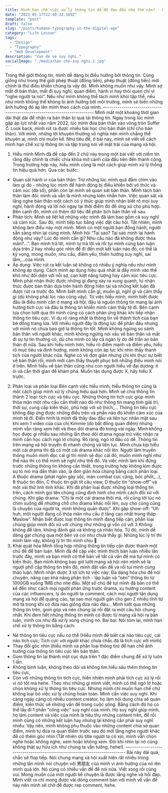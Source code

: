 ```yaml
---
title: Mình hạn chế việc xử lý thông tin để đỡ đau đầu như thế nào? - Phần 2
date: "2023-05-17T22:40:32.169Z"
template: "post"
draft: false
slug: "/posts/humane-typography-in-the-digital-age"
category: "Life Lesson"
tags:
  - "Design"
  - "Typography"
  - "Web Development"
description: "Van de ve suy nghi."
socialImage: "./media/han-che-suy-nghi-2.jpg"
---
```



Trong thế giới thông tin, mình dễ dàng bị điều hướng bởi thông tin. Cũng giống như trong thế giới phép thuật (đồng tiền), phép thuật (đồng tiền) mới chính là thứ điều khiển chúng ta vậy đó. Mình không muốn như vậy. Mình sợ mất đi bản thân, mất đi suy nghĩ, quan điểm, hành vi hay thói quen chỉ vì “nghe người ta nói”. Nếu như mình không thể tách mình khỏi tập thể, nếu như mình không thể không bị ảnh hưởng bởi môi trường, mình sẽ biến những ảnh hưởng đó áp lên mình theo cách của mình. 
—-----------------------------------------------------------------------
Mình mất một khoảng thời gian dài thật dài để nhận ra bản thân bị quá tải thông tin. Ngay trong lúc mình gặp áp lực nhất vào năm 2022, lúc mình đưa bản thân vào vòng tròn Suffer ↻ Look back, mình rút ra được nhiều bài học cho bản thân (chỉ cho bản thân). Với mình, những lời khuyên thường vô nghĩa nên mình chẳng thể khuyên ai, mình chỉ muốn kể. Như tiêu đề, ở bài này, mình sẽ viết về cách mình hạn chế xử lý thông tin và tập trung nói về mặt trái của mạng xã hội. 
1. Hiểu mình 
Mình đã đề cập đến 2 chữ này trong một bài viết với niềm tin rằng đây chính là chiếc chìa khóa mở cánh cửa đầu tiên đến thành công. Trong trường hợp này, hiểu mình cũng là một cách giúp mình xử lý thông tin hiệu quả hơn. Qua các bước:
- Quan sát hành vi của bản thân: Trừ những lúc mình quá đắm chìm vào làm gì đó - những lúc mình để hành động bị điều khiển bởi vô thức và cảm xúc (đa số), phần còn lại mình sẽ quan sát bản thân. Mình tách bản thân làm đôi: mình và vẫn là mình nhưng kiên nhẫn hơn. Việc quan sát và lắng nghe bản thân một cách có ý thức giúp mình nhận biết rõ mọi suy nghĩ, hành động và lời nói ngay tại thời điểm đó để ứng xử cho phù hợp. Bên cạnh đó, mình có thêm dữ liệu để phân tích bản thân về sau.
- Phân tích: Mình sẽ liệt kê những việc mình đã làm bao gồm cả suy nghĩ và cảm xúc. Sau đó, mình tiếp tục bằng việc đặt câu hỏi. Tất nhiên, mình không làm điều này một mình. Mình có một người bạn đồng hành, người sẵn sàng nhìn lại cùng mình. Mình hỏi “Tại sao? Tại sao mình lại hành động như vậy? Lúc đó mình cần gì? Nhu cầu nào đã không được thỏa mãn?...”. Bạn mình trả lời, mình tự trả lời và rồi tụi mình cùng bàn luận dựa trên 2 hay nhiều góc nhìn để đi đến một kết luận nào đó, có thể là kỳ vọng, mong muốn, nhu cầu, điểm yếu, thiên hướng suy nghĩ, sai lầm,...của mình.
- Áp dụng: Việc rút ra kết luận sẽ không có nhiều ý nghĩa nếu như mình không áp dụng. Cách mình áp dụng hiệu quả nhất là đẩy mình vào thế khó như đối diện với nỗi sợ, cạn kiệt năng lượng hay cảm xúc tiêu cực. Mình phải nhận thức được những gì đang xảy ra xung quanh, tự nhận thức được bản thân dựa trên hành động hiện tại và những kết luận đã được rút ra trước đó. Mình biết mình cần gì, muốn gì, nghĩ gì và cảm thấy gì (dù không phải lúc nào cũng vậy).
Từ việc hiểu mình, mình biết được đâu là điều mình cần ở mạng xã hội, đâu là nguồn thông tin mang lại ảnh hưởng tích cực và đâu là thông tin khiến mình cảm thấy tệ đi. Bên cạnh lựa chọn lướt qua thì mình cũng có cách phản ứng khác khi tiếp nhận thông tin tiêu cực. Ví dụ rõ ràng nhất là thông tin về thành tích của bạn bè đồng trang lứa. Với nhiều người đây là động lực để phấn đấu nhưng với mình nó chưa bao giờ là thông tin tốt. Mình không ngừng so sánh bản thân với người khác, mình không ngừng nói xấu về bản thân và mất đi sự tự tin thường có, dù cho mình có lấy cả ngàn lý do để trấn an bản thân đi nữa. Sau khi hiểu mình hơn, hiểu rõ điểm mạnh và điểm yếu, hiểu rõ mục tiêu và định hướng, mình không còn áp lực khi nhìn thấy thành tích của người khác nữa. Nghe có vẻ đơn giản nhưng chỉ khi thực sự biết về bản thân rồi, mình mới cảm thấy thuyết phục bởi những điều mình nói ở trên. 
Mình hiểu về bản thân cũng như con người hiểu về đại dương: ít ỏi và cần thời gian để khám phá. Muốn tận dụng được X, hãy hiểu X trước.
2. Phân loại và phân loại
Bên cạnh việc hiểu mình, hiểu thông tin cũng là một cách giúp mình xử lý chúng hiệu quả hơn. Mình sẽ chia thông tin thành 2 loại: tích cực và tiêu cực. Những thông tin tích cực giúp mình thỏa mãn một nhu cầu cần thiết nào đó như thông tin mang tính giải trí, thời sự, cung cấp kiến thức, phù hợp với sở thích,... Thông tin tiêu cực không đáp ứng được những điều trên và phần nào đó khiến cảm xúc của mình tệ đi. Điển hình là mình đã thấy đau đầu và liên tục nhăn mặt sau khi xem 1 video của của chị Kimmie (do bất đồng quan điểm) nhưng mình vẫn ráng xem hết và theo dõi drama đó trong vài ngày. Mình không học được gì nhiều sau những lần theo dõi drama ngoại trừ việc nhận ra mình cần học cách ngó lơ chúng. Rõ ràng, ngó lơ đâu có dễ. Thông tin trên mạng xã hội truyền đi nhanh chóng và liên tục. Mình chưa kịp hiểu một cái drama thì đã có một cái drama khác nổi lên. Người làm truyền thông muốn mình đọc cái gì thì mình sẽ đọc cái đó, muốn mình nghĩ như thế nào thì có thể mình sẽ nghĩ như thế đó. Và việc mình làm khi đứng trước những thông tin không cần thiết, trong trường hợp không kìm được sự tò mò mà dấn thân vào, là đơn giản hóa chúng bằng cách phân loại. A thuộc drama (phát ngôn gây sốc, màn combat cực căng, bóc phốt,...), B thuộc tin đồn, C thuộc tin giật tít câu view, D thuộc tin “show-off” và một vài thứ linh tinh khác. Khi đã phân loại được những loại thông tin trên, cách mình gọi tên chúng cũng định hình cho mình cách đối xử với chúng. Khi gặp drama: “Chỉ là một cái drama thôi mà, rồi cũng tới lúc nó chìm xuống để nhường chỗ cho drama khác nổi lên, suy cho cùng cũng là chuyện của người ta, mình không quản được”. Khi gặp show-off: “Uh huh, một người đang cố thỏa mãn nhu cầu ở tầng cao nhất trong tháp Maslow”. Nhận biết được loại thông tin mình đang tiếp cận, phân loại chúng giúp mình đối xử với chúng như những gì vốn có với 3 Không: không để tâm, không đánh giá và không cá nhân hóa. Từ đó, mình dễ dàng gạt chúng qua một bên và coi như chưa thấy gì. Những lúc lý trí thì mình làm vậy, không lý trí thì mình chịu 🙂
3. Khái quát hóa
Mình tổng hợp những thông tin tiếp cận được thành một chủ đề để bàn luận. Mình đã đề cập việc mình thích bàn luận nhiều lần trước đây, mình và bạn mình có thể bàn về tất cả vấn đề mà tụi mình có kiến thức. Bạn mình không bao giờ lướt mạng xã hội nên mình sẽ là người phổ cập thông tin trên đó, mình đặt vấn đề và rồi tụi mình cùng thảo luận. Mình nhận được 3 lợi ích từ việc này: Đa dạng hóa chủ đề nói chuyện, nâng cao khả năng phân tích - lập luận và “nén” thông tin từ 1000GB xuống 1MB cho nhẹ đầu. Một số chủ đề tụi mình đã bàn có thể kể đến như: cách mọi người phản ứng trước drama, xu hướng content của các influencers, lý do người ta comment, cách mọi người tận dụng mạng xã hội để quảng cáo, tại sao mọi người gán cho gen Z nhiều tính từ mô tả trong khi có đứa nào giống đứa nào đâu... Mình lướt qua những thông tin trên, gom góp và nén chúng lại rồi đặt ra một câu hỏi chung nhất. Khi đem hết những thông tin mình có được từ mạng xã hội ra bàn luận, mình coi như đã xử lý xong chúng nó. Bai bai. 
Nói tóm lại, mình hạn chế xử lý thông tin bằng cách:
- Né thông tin tiêu cực nếu có thể (Hiểu mình để biết cái nào tiêu cực, cái nào tích cực; Tích cực với người khác chưa chắc đã là tích cực với mình)
- Thay đổi góc nhìn (hiểu mình và phân loại thông tin) để hạn chế ảnh hưởng của thông tin tiêu cực lên bản thân.
- Gom thông tin lại thành một cục dựa trên 1 đặc điểm chung để xử lý luôn 1 lần.
- Không bình luận, không theo dõi và không tìm hiểu sâu thêm thông tin tiêu cực,
- Còn với những thông tin tích cực, hiển nhiên mình phải tích cực xử lý rồi vì nó tốt mà hehe.
Theo như những gì mình viết, mình có thể ngó lơ hoặc chọn không xử lý thông tin tiêu cực. Nhưng mình chỉ muốn hạn chế chứ không loại bỏ việc xử lý chúng hoàn toàn. Mình cần việc suy nghĩ. Khi càng ngày càng có nhiều content creator, họ làm nội dung chia sẻ quan điểm, kiến thức về những vấn đề trong cuộc sống. Bằng cách đó họ có thể lấy đi 1 phần “công việc” suy nghĩ của mình. Họ suy nghĩ giúp mình, họ làm content và việc của mình là tiêu thụ những content trên, để rồi mình cũng có những kết luận hay nhưng lại không cần phải suy nghĩ nhiều. Vậy nên, mình không phụ thuộc vào những content chia sẻ quan điểm, mình tự đưa ra quan điểm trước sau đó mới lắng nghe người khác để có thêm góc nhìn (Tất nhiên dù title người ta có xịn, mình vẫn chọn nghe hoặc không nghe, xem hoặc không xem. Đôi khi nhìn lại nó cũng không thật sự hữu ích như chúng ta vẫn tưởng, hehe!).
—------------------------------------------------------------------------
Bài này dài quá, chắc sẽ flop tiếp. Nói chung mạng xã hội xuất hiện rất nhiều trong những lần mình nói chuyện với 男朋友 của mình vì ảnh hưởng của nó lên mình quá lớn. Nó cũng có nhiều vấn đề để nói nữa. Viết xong rồi cũng vui. Mong muốn của một người kể chuyện là được lắng nghe và hồi đáp. Mình viết ra chỉ mong được vài dòng comment bàn với mình về vấn đề này nên mình sẽ chờ để được rep comment, hehe.